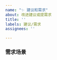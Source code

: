 ```yaml
---
name: "✨ 建议和需求"
about: 改进建议或提需求
title: ''
labels: 建议/需求
assignees: ''

---
```


<!--
  感谢向我们反馈问题！

  提问前请搜索是否已存在相关问题。
  请勿删除此模板！
  请务必按照此模板的格式反馈问题，否则你的问题可能会被直接关闭！
-->

### 需求场景
